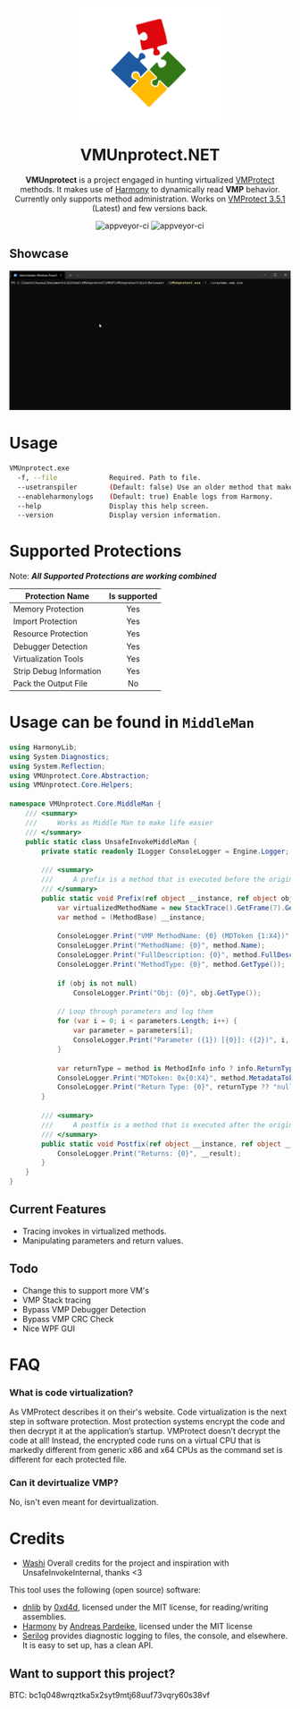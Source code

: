 <p align="center">
  <img width="256" heigth="256" src="docs/vmup.png">
<h1 align="center">VMUnprotect.NET</h1>
<p align="center">
  <strong>VMUnprotect</strong> is a project engaged in hunting virtualized <a href="https://vmpsoft.com">VMProtect</a> methods. It makes use of <a href="https://github.com/pardeike/Harmony">Harmony</a> to dynamically read <strong>VMP</strong> behavior. Currently only supports method administration. Works on <a href="https://vmpsoft.com/20210919/vmprotect-3-5-1/">VMProtect 3.5.1</a> (Latest) and few versions back.
</p>
</p>
<p align="center">
  <img src="https://forthebadge.com/images/badges/built-with-love.svg" alt="appveyor-ci" />
  <img src="https://forthebadge.com/images/badges/made-with-c-sharp.svg" alt="appveyor-ci" />
</p>
</p>

## Showcase
<img src="docs/show.gif">

# Usage
```sh
VMUnprotect.exe 
  -f, --file             Required. Path to file.
  --usetranspiler        (Default: false) Use an older method that makes use of Transpiler (not recommended).
  --enableharmonylogs    (Default: true) Enable logs from Harmony.
  --help                 Display this help screen.
  --version              Display version information.
```

# Supported Protections
Note: ***All Supported Protections are working combined***

Protection Name | Is supported | 
------------- | :----: 
Memory Protection | Yes 
Import Protection | Yes 
Resource Protection | Yes 
Debugger Detection | Yes 
Virtualization Tools | Yes 
Strip Debug Information | Yes 
Pack the Output File | No

# Usage can be found in ```MiddleMan```
```csharp
using HarmonyLib;
using System.Diagnostics;
using System.Reflection;
using VMUnprotect.Core.Abstraction;
using VMUnprotect.Core.Helpers;

namespace VMUnprotect.Core.MiddleMan {
    /// <summary>
    ///     Works as Middle Man to make life easier
    /// </summary>
    public static class UnsafeInvokeMiddleMan {
        private static readonly ILogger ConsoleLogger = Engine.Logger;

        /// <summary>
        ///     A prefix is a method that is executed before the original method
        /// </summary>
        public static void Prefix(ref object __instance, ref object obj, ref object[] parameters, ref object[] arguments) {
            var virtualizedMethodName = new StackTrace().GetFrame(7).GetMethod();
            var method = (MethodBase) __instance;

            ConsoleLogger.Print("VMP MethodName: {0} (MDToken {1:X4})", virtualizedMethodName.FullDescription(), virtualizedMethodName.MetadataToken.ToString());
            ConsoleLogger.Print("MethodName: {0}", method.Name);
            ConsoleLogger.Print("FullDescription: {0}", method.FullDescription());
            ConsoleLogger.Print("MethodType: {0}", method.GetType());
            
            if (obj is not null)
                ConsoleLogger.Print("Obj: {0}", obj.GetType());

            // Loop through parameters and log them
            for (var i = 0; i < parameters.Length; i++) {
                var parameter = parameters[i];
                ConsoleLogger.Print("Parameter ({1}) [{0}]: ({2})", i, parameter.GetType(), Formatter.FormatObject(parameter));
            }

            var returnType = method is MethodInfo info ? info.ReturnType.FullName : "System.Object";
            ConsoleLogger.Print("MDToken: 0x{0:X4}", method.MetadataToken);
            ConsoleLogger.Print("Return Type: {0}", returnType ?? "null");
        }

        /// <summary>
        ///     A postfix is a method that is executed after the original method
        /// </summary>
        public static void Postfix(ref object __instance, ref object __result, ref object obj, ref object[] parameters, ref object[] arguments) {
            ConsoleLogger.Print("Returns: {0}", __result);
        }
    }
}
```

## Current Features
- Tracing invokes in virtualized methods.
- Manipulating parameters and return values.

## Todo
- Change this to support more VM's
- VMP Stack tracing
- Bypass VMP Debugger Detection
- Bypass VMP CRC Check
- Nice WPF GUI

# FAQ
### What is code virtualization? 
As VMProtect describes it on their's website. Code virtualization is the next step in software protection. Most protection systems encrypt the code and then decrypt it at the application’s startup. VMProtect doesn’t decrypt the code at all! Instead, the encrypted code runs on a virtual CPU that is markedly different from generic x86 and x64 CPUs as the command set is different for each protected file.

### Can it devirtualize VMP?
No, isn't even meant for devirtualization.

# Credits
* [Washi](https://github.com/Washi1337) Overall credits for the project and inspiration with UnsafeInvokeInternal, thanks <3

This tool uses the following (open source) software:
* [dnlib](https://github.com/0xd4d/dnlib) by [0xd4d](https://github.com/0xd4d), licensed under the MIT license, for reading/writing assemblies.
* [Harmony](https://github.com/pardeike/Harmony) by [Andreas Pardeike](https://github.com/pardeike), licensed under the MIT license
* [Serilog](https://github.com/serilog/serilog) provides diagnostic logging to files, the console, and elsewhere. It is easy to set up, has a clean API.


## Want to support this project?
BTC: bc1q048wrqztka5x2syt9mtj68uuf73vqry60s38vf
